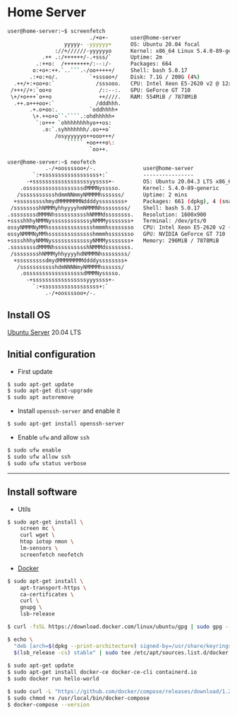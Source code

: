 # Home Server

```bash
user@home-server:~$ screenfetch
                          ./+o+-       user@home-server
                  yyyyy- -yyyyyy+      OS: Ubuntu 20.04 focal
               ://+//////-yyyyyyo      Kernel: x86_64 Linux 5.4.0-89-generic
           .++ .:/++++++/-.+sss/`      Uptime: 2m
         .:++o:  /++++++++/:--:/-      Packages: 664
        o:+o+:++.`..```.-/oo+++++/     Shell: bash 5.0.17
       .:+o:+o/.          `+sssoo+/    Disk: 7.1G / 208G (4%)
  .++/+:+oo+o:`             /sssooo.   CPU: Intel Xeon E5-2620 v2 @ 12x 2.6GHz [32.0°C]
 /+++//+:`oo+o               /::--:.   GPU: GeForce GT 710
 \+/+o+++`o++o               ++////.   RAM: 554MiB / 7878MiB
  .++.o+++oo+:`             /dddhhh.
       .+.o+oo:.          `oddhhhh+
        \+.++o+o``-````.:ohdhhhhh+
         `:o+++ `ohhhhhhhhyo++os:
           .o:`.syhhhhhhh/.oo++o`
               /osyyyyyyo++ooo+++/
                   ````` +oo+++o\:
                          `oo++.

user@home-server:~$ neofetch
            .-/+oossssoo+/-.               user@home-server
        `:+ssssssssssssssssss+:`           ----------------
      -+ssssssssssssssssssyyssss+-         OS: Ubuntu 20.04.3 LTS x86_64
    .ossssssssssssssssssdMMMNysssso.       Kernel: 5.4.0-89-generic
   /ssssssssssshdmmNNmmyNMMMMhssssss/      Uptime: 2 mins
  +ssssssssshmydMMMMMMMNddddyssssssss+     Packages: 661 (dpkg), 4 (snap)
 /sssssssshNMMMyhhyyyyhmNMMMNhssssssss/    Shell: bash 5.0.17
.ssssssssdMMMNhsssssssssshNMMMdssssssss.   Resolution: 1600x900
+sssshhhyNMMNyssssssssssssyNMMMysssssss+   Terminal: /dev/pts/0
ossyNMMMNyMMhsssssssssssssshmmmhssssssso   CPU: Intel Xeon E5-2620 v2 (12) @ 2.600GHz
ossyNMMMNyMMhsssssssssssssshmmmhssssssso   GPU: NVIDIA GeForce GT 710
+sssshhhyNMMNyssssssssssssyNMMMysssssss+   Memory: 296MiB / 7878MiB
.ssssssssdMMMNhsssssssssshNMMMdssssssss.
 /sssssssshNMMMyhhyyyyhdNMMMNhssssssss/
  +sssssssssdmydMMMMMMMMddddyssssssss+
   /ssssssssssshdmNNNNmyNMMMMhssssss/
    .ossssssssssssssssssdMMMNysssso.
      -+sssssssssssssssssyyyssss+-
        `:+ssssssssssssssssss+:`
            .-/+oossssoo+/-.
```

## Install OS

[Ubuntu Server](https://ubuntu.com/download/server) 20.04 LTS

## Initial configuration

* First update

```bash
$ sudo apt-get update
$ sudo apt-get dist-upgrade
$ sudo apt autoremove
```

* Install `openssh-server` and enable it

```bash
$ sudo apt-get install openssh-server
```

* Enable `ufw` and allow `ssh`

```bash
$ sudo ufw enable
$ sudo ufw allow ssh
$ sudo ufw status verbose
```

---

## Install software

* Utils

```bash
$ sudo apt-get install \
    screen mc \
    curl wget \
    htop iotop nmon \
    lm-sensors \
    screenfetch neofetch
```

* [Docker](https://www.docker.com/)

```bash
$ sudo apt-get install \
    apt-transport-https \
    ca-certificates \
    curl \
    gnupg \
    lsb-release

$ curl -fsSL https://download.docker.com/linux/ubuntu/gpg | sudo gpg --dearmor -o /usr/share/keyrings/docker-archive-keyring.gpg

$ echo \
  "deb [arch=$(dpkg --print-architecture) signed-by=/usr/share/keyrings/docker-archive-keyring.gpg] https://download.docker.com/linux/ubuntu \
  $(lsb_release -cs) stable" | sudo tee /etc/apt/sources.list.d/docker.list > /dev/null
  
$ sudo apt-get update
$ sudo apt-get install docker-ce docker-ce-cli containerd.io
$ sudo docker run hello-world
```

```bash
$ sudo curl -L "https://github.com/docker/compose/releases/download/1.29.2/docker-compose-$(uname -s)-$(uname -m)" -o /usr/local/bin/docker-compose
$ sudo chmod +x /usr/local/bin/docker-compose
$ docker-compose --version
```
